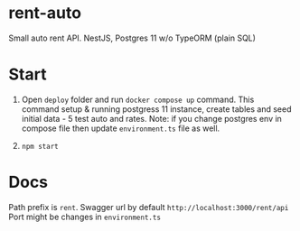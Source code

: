 # rent-auto
Small auto rent API. NestJS, Postgres 11 w/o TypeORM (plain SQL)

# Start
1. Open `deploy` folder and run `docker compose up` command. 
This command setup & running postgress 11 instance, create tables and seed initial data - 5 test auto and rates.
Note: if you change postgres env in compose file then update `environment.ts` file as well.

2. `npm start`

# Docs

Path prefix is `rent`. Swagger url by default `http://localhost:3000/rent/api`
Port might be changes in `environment.ts`
